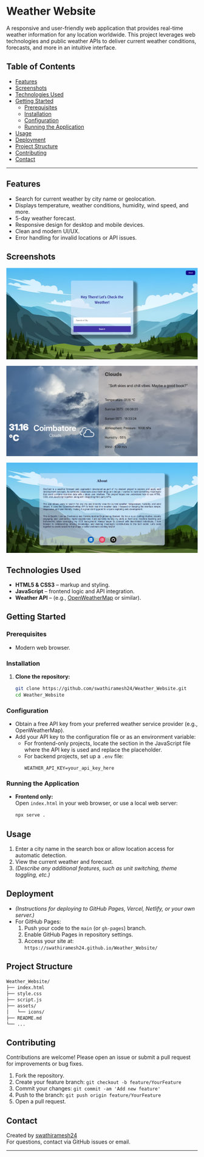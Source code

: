 # Weather Website

A responsive and user-friendly web application that provides real-time weather information for any location worldwide. This project leverages web technologies and public weather APIs to deliver current weather conditions, forecasts, and more in an intuitive interface.

## Table of Contents

- [Features](#features)
- [Screenshots](#screenshots)
- [Technologies Used](#technologies-used)
- [Getting Started](#getting-started)
  - [Prerequisites](#prerequisites)
  - [Installation](#installation)
  - [Configuration](#configuration)
  - [Running the Application](#running-the-application)
- [Usage](#usage)
- [Deployment](#deployment)
- [Project Structure](#project-structure)
- [Contributing](#contributing)
- [Contact](#contact)

---

## Features

- Search for current weather by city name or geolocation.
- Displays temperature, weather conditions, humidity, wind speed, and more.
- 5-day weather forecast.
- Responsive design for desktop and mobile devices.
- Clean and modern UI/UX.
- Error handling for invalid locations or API issues.


## Screenshots

![Main Page](https://raw.githubusercontent.com/swathiramesh24/Weather_Website/main/final%20structure/main_page.png)

![Weather Display](https://raw.githubusercontent.com/swathiramesh24/Weather_Website/main/final%20structure/weather_display.png)

![About Page](https://raw.githubusercontent.com/swathiramesh24/Weather_Website/main/final%20structure/about_page.png)

## Technologies Used

- **HTML5 & CSS3** – markup and styling.
- **JavaScript** – frontend logic and API integration.
- **Weather API** – (e.g., [OpenWeatherMap](https://openweathermap.org/api) or similar).

## Getting Started

### Prerequisites

- Modern web browser.

### Installation

1. **Clone the repository:**
   ```bash
   git clone https://github.com/swathiramesh24/Weather_Website.git
   cd Weather_Website
   ```


### Configuration

- Obtain a free API key from your preferred weather service provider (e.g., OpenWeatherMap).
- Add your API key to the configuration file or as an environment variable:
  - For frontend-only projects, locate the section in the JavaScript file where the API key is used and replace the placeholder.
  - For backend projects, set up a `.env` file:
    ```
    WEATHER_API_KEY=your_api_key_here
    ```

### Running the Application

- **Frontend only:**  
  Open `index.html` in your web browser, or use a local web server:
  ```bash
  npx serve .
  ```


## Usage

1. Enter a city name in the search box or allow location access for automatic detection.
2. View the current weather and forecast.
3. *(Describe any additional features, such as unit switching, theme toggling, etc.)*

## Deployment

- *(Instructions for deploying to GitHub Pages, Vercel, Netlify, or your own server.)*
- For GitHub Pages:
  1. Push your code to the `main` (or `gh-pages`) branch.
  2. Enable GitHub Pages in repository settings.
  3. Access your site at: `https://swathiramesh24.github.io/Weather_Website/`

## Project Structure

```
Weather_Website/
├── index.html
├── style.css
├── script.js
├── assets/
│   └── icons/
├── README.md
└── ...
```


## Contributing

Contributions are welcome! Please open an issue or submit a pull request for improvements or bug fixes.

1. Fork the repository.
2. Create your feature branch: `git checkout -b feature/YourFeature`
3. Commit your changes: `git commit -am 'Add new feature'`
4. Push to the branch: `git push origin feature/YourFeature`
5. Open a pull request.


## Contact

Created by [swathiramesh24](https://github.com/swathiramesh24)  
For questions, contact via GitHub issues or email.

---

